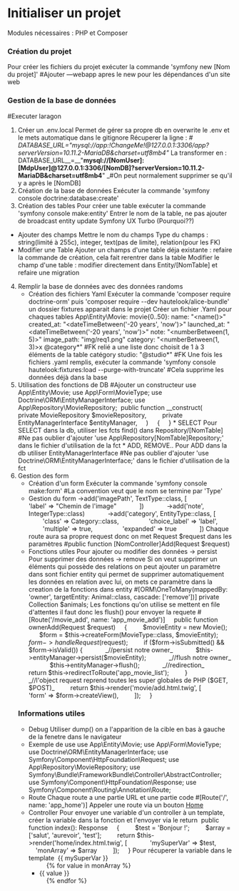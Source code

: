 # Initialiser un projet
Modules nécessaires :
	PHP et Composer
### Création du projet
Pour créer les fichiers du projet exécuter la commande
	'symfony new [Nom du projet]' #Ajouter —webapp apres le new pour les dépendances d'un site web
### Gestion de la base de données 
#Executer laragon
1. Créer un .env.local 
	Permet de gérer sa propre db en overwrite le .env et le mets automatique dans le gitignore
	Récuperer la ligne : _# DATABASE_URL="mysql://app:!ChangeMe!@127.0.0.1:3306/app?serverVersion=10.11.2-MariaDB&charset=utf8mb4"_
	La transformer en : DATABASE_URL__=__"__mysql://[NomUser]:[MdpUser]@127.0.0.1:3306/[NomDB]?serverVersion=10.11.2-MariaDB&charset=utf8mb4__" _#On peut normalement supprimer se qu'il y a après le [NomDB]
2. Création de la base de données
	Exécuter la commande 'symfony console doctrine:database:create'
2. Création des tables
Pour créer une table exécuter la commande 'symfony console make:entity'
Entrer le nom de la table, ne pas ajouter de broadcast entity update Symfony UX Turbo (Pourquoi??)
* Ajouter des champs
	Mettre le nom du champs
	Type du champs : string(limité à 255c), integer, text(pas de limite), relation(pour les FK)
* Modifier une Table
	Ajouter un champs d'une table déja existante : refaire la commande de création, cela fait rerentrer dans la table
	Modifier le champ d'une table : modifier directement dans Entity/[NomTable] et refaire une migration
4. Remplir la base de données avec des données randoms
	* Création des fichiers Yaml
		Exécuter la commande 'composer require doctrine-orm' puis 'composer require --dev hautelook/alice-bundle' un dossier fixtures apparait dans le projet
		Créer un fichier .Yaml pour chaques tables 
				App\Entity\Movie:
			    movie{0..50}:
			      name: "<name()>"
			      created_at: "<dateTimeBetween('-20 years', 'now')>"
			      launched_at: "<dateTimeBetween('-20 years', 'now')>"
			      note: "<numberBetween(1, 5)>"
			      image_path: "img/req1.png"
			      category: "<numberBetween(1, 3)>x @category*" #FK relié a une liste donc choisit de 1 à 3 éléments de la table catégory
			      studio: "@studio*" #FK
		Une fois les fichiers .yaml remplis, exécuter la commande 'symfony console hautelook:fixtures:load --purge-with-truncate' #Cela supprime les données déjà dans la base
5. Utilisation des fonctions de DB
	#Ajouter un constructeur
	use App\Entity\Movie;
	use App\Form\MovieType;
	use Doctrine\ORM\EntityManagerInterface;
	use App\Repository\MovieRepository;
	 public function __construct(
	        private MovieRepository $movieRepository,
	        private EntityManagerInterface $entityManager,
	    )
	    {
	    }
		* SELECT
			Pour SELECT dans la db, utiliser les fcts find() dans Repository/[NomTable] #Ne pas oublier d'ajouter 'use App\Repository\[NomTable]Repository;' dans le fichier d'utilisation de la fct
		* ADD, REMOVE..
			Pour ADD dans la db utiliser EntityManagerInterface #Ne pas oublier d'ajouter 'use Doctrine\ORM\EntityManagerInterface;' dans le fichier d'utilisation de la fct
6. Gestion des form
	* Création d'un form
		Exécuter la commande 'symfony console make:form' #La convention veut que le nom se termine par 'Type'
	* Gestion du form
		->add('imagePath', TextType::class, [
		                'label' => "Chemin de l'image"
		            ])
		            ->add('note', IntegerType::class)
		            ->add('category', EntityType::class, [
		                'class' => Category::class,
		                'choice_label' => 'label',
		                'multiple' => true,
		                'expanded' => true
		            ])
		Chaque route aura sa propre request donc on met Request $request dans les paramètres #public function [NomController]Add(Request $request)
	* Fonctions utiles
		Pour ajouter ou modifier des données  -> persist 
		Pour supprimer des données -> remove 
			Si on veut supprimer un éléments qui possède des relations on peut ajouter un paramètre dans sont fichier entity qui permet de supprimer automatiquement les données en relation avec lui, on mets ce paramètre dans la creation de la fonctions dans entity
				#[ORM\OneToMany(mappedBy: 'owner', targetEntity: Animal::class, cascade: ['remove'])]
					private Collection $animals;
		Les fonctions qu'on utilise se mettent en file d'attentes il faut donc les flush() pour envoyer la requete 
		#[Route('/movie_add', name: 'app_movie_add')]
		    public function ownerAdd(Request $request)
		    {
		        $movieEntity = new Movie();
		        $form = $this->createForm(MovieType::class, $movieEntity);
		        $form->handleRequest($request);
		        if ($form->isSubmitted() && $form->isValid()) {
		            _//persist notre owner_
		            $this->entityManager->persist($movieEntity);
		            _//flush notre owner_
		            $this->entityManager->flush();
		            _//redirection_
		            return $this->redirectToRoute('app_movie_list');
		        }
		        _//l'object request reprend toutes les super globales de PHP ($GET, $POST)_
		        return $this->render('movie/add.html.twig', [
		            'form' => $form->createView(),
		        ]);
		    } 
	### Informations utiles
	* Debug
		Utiliser dump() on a l'apparition de la cible en bas à gauche de la fenetre dans le navigateur
	* Exemple de use
		use App\Entity\Movie;
		use App\Form\MovieType;
		use Doctrine\ORM\EntityManagerInterface;
		use Symfony\Component\HttpFoundation\Request;
		use App\Repository\MovieRepository;
		use Symfony\Bundle\FrameworkBundle\Controller\AbstractController;
		use Symfony\Component\HttpFoundation\Response;
		use Symfony\Component\Routing\Annotation\Route;
	* Route
		Chaque route a une partie URL et une partie code 
			#[Route('/', name: 'app_home')]
		Appeler une route via un bouton
			<a href="{{ path('app_home') }}">Home</a>
	* Controller
		Pour envoyer une variable d'un controller à un template, créer la variable dans la fonction et l'envoyer via le return
			 public function index(): Response
			    {
			        $test = 'Bonjour !';
			        $array = ['salut', 'aurevoir', 'test'];
			        return $this->render('home/index.html.twig', [
			            'mySuperVar' => $test,
			            'monArray' => $array
			        ]);
			    }
		Pour récuperer la variable dans le template
			 {{ mySuperVar }}
			    <ul>
			    {% for value in monArray %}
			        <li> {{ value }} </li>
			    {% endfor %}
			    </ul>

